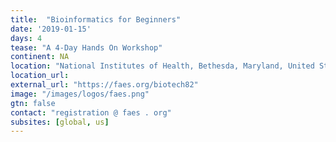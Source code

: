 ```yaml
---
title:  "Bioinformatics for Beginners"
date: '2019-01-15'
days: 4
tease: "A 4-Day Hands On Workshop" 
continent: NA
location: "National Institutes of Health, Bethesda, Maryland, United States"
location_url:
external_url: "https://faes.org/biotech82"
image: "/images/logos/faes.png"
gtn: false
contact: "registration @ faes . org"
subsites: [global, us]
---
```

